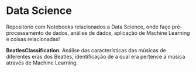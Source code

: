 # Data Science

Repositório com Notebooks relacionados a Data Science, onde faço pré-processamento de dados, análise de dados, aplicação de Machine Learning e coisas relacionadas!

**BeatlesClassification**: Análise das características das músicas de diferentes eras dos Beatles, identificação de a qual era pertence a música através de Machine Learning.

